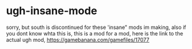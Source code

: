 # ugh-insane-mode
sorry, but south is discontinued for these 'insane" mods im making, also if you dont know whta this is, this is a mod for a mod, here is the link to the actual ugh mod, https://gamebanana.com/gamefiles/17077 
